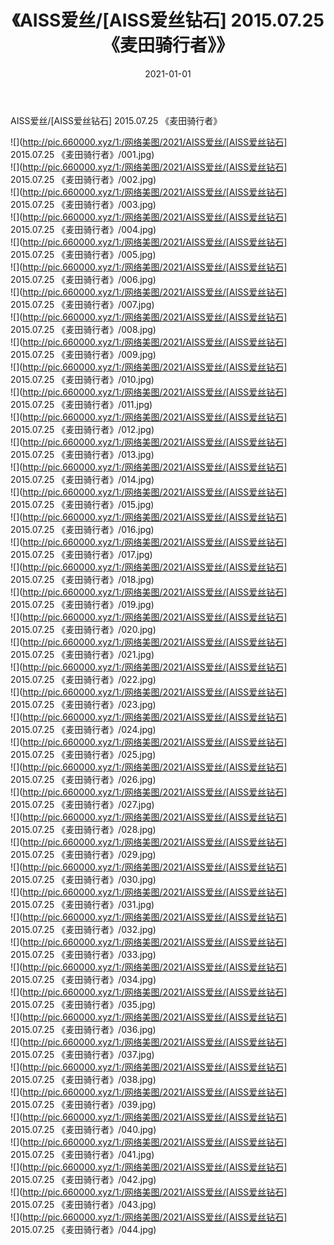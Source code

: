 ﻿---
layout: post
title:  《AISS爱丝/[AISS爱丝钻石] 2015.07.25 《麦田骑行者》》
date:   2021-01-01
img: http://pic.660000.xyz/1:/网络美图/2021/AISS爱丝/[AISS爱丝钻石] 2015.07.25 《麦田骑行者》/000.jpg
categories: [美女, 清纯, 唯美]
---

AISS爱丝/[AISS爱丝钻石] 2015.07.25 《麦田骑行者》

 ![](http://pic.660000.xyz/1:/网络美图/2021/AISS爱丝/[AISS爱丝钻石] 2015.07.25 《麦田骑行者》/001.jpg) <br>![](http://pic.660000.xyz/1:/网络美图/2021/AISS爱丝/[AISS爱丝钻石] 2015.07.25 《麦田骑行者》/002.jpg) <br>![](http://pic.660000.xyz/1:/网络美图/2021/AISS爱丝/[AISS爱丝钻石] 2015.07.25 《麦田骑行者》/003.jpg) <br>![](http://pic.660000.xyz/1:/网络美图/2021/AISS爱丝/[AISS爱丝钻石] 2015.07.25 《麦田骑行者》/004.jpg) <br>![](http://pic.660000.xyz/1:/网络美图/2021/AISS爱丝/[AISS爱丝钻石] 2015.07.25 《麦田骑行者》/005.jpg) <br>![](http://pic.660000.xyz/1:/网络美图/2021/AISS爱丝/[AISS爱丝钻石] 2015.07.25 《麦田骑行者》/006.jpg) <br>![](http://pic.660000.xyz/1:/网络美图/2021/AISS爱丝/[AISS爱丝钻石] 2015.07.25 《麦田骑行者》/007.jpg) <br>![](http://pic.660000.xyz/1:/网络美图/2021/AISS爱丝/[AISS爱丝钻石] 2015.07.25 《麦田骑行者》/008.jpg) <br>![](http://pic.660000.xyz/1:/网络美图/2021/AISS爱丝/[AISS爱丝钻石] 2015.07.25 《麦田骑行者》/009.jpg) <br>![](http://pic.660000.xyz/1:/网络美图/2021/AISS爱丝/[AISS爱丝钻石] 2015.07.25 《麦田骑行者》/010.jpg) <br>![](http://pic.660000.xyz/1:/网络美图/2021/AISS爱丝/[AISS爱丝钻石] 2015.07.25 《麦田骑行者》/011.jpg) <br>![](http://pic.660000.xyz/1:/网络美图/2021/AISS爱丝/[AISS爱丝钻石] 2015.07.25 《麦田骑行者》/012.jpg) <br>![](http://pic.660000.xyz/1:/网络美图/2021/AISS爱丝/[AISS爱丝钻石] 2015.07.25 《麦田骑行者》/013.jpg) <br>![](http://pic.660000.xyz/1:/网络美图/2021/AISS爱丝/[AISS爱丝钻石] 2015.07.25 《麦田骑行者》/014.jpg) <br>![](http://pic.660000.xyz/1:/网络美图/2021/AISS爱丝/[AISS爱丝钻石] 2015.07.25 《麦田骑行者》/015.jpg) <br>![](http://pic.660000.xyz/1:/网络美图/2021/AISS爱丝/[AISS爱丝钻石] 2015.07.25 《麦田骑行者》/016.jpg) <br>![](http://pic.660000.xyz/1:/网络美图/2021/AISS爱丝/[AISS爱丝钻石] 2015.07.25 《麦田骑行者》/017.jpg) <br>![](http://pic.660000.xyz/1:/网络美图/2021/AISS爱丝/[AISS爱丝钻石] 2015.07.25 《麦田骑行者》/018.jpg) <br>![](http://pic.660000.xyz/1:/网络美图/2021/AISS爱丝/[AISS爱丝钻石] 2015.07.25 《麦田骑行者》/019.jpg) <br>![](http://pic.660000.xyz/1:/网络美图/2021/AISS爱丝/[AISS爱丝钻石] 2015.07.25 《麦田骑行者》/020.jpg) <br>![](http://pic.660000.xyz/1:/网络美图/2021/AISS爱丝/[AISS爱丝钻石] 2015.07.25 《麦田骑行者》/021.jpg) <br>![](http://pic.660000.xyz/1:/网络美图/2021/AISS爱丝/[AISS爱丝钻石] 2015.07.25 《麦田骑行者》/022.jpg) <br>![](http://pic.660000.xyz/1:/网络美图/2021/AISS爱丝/[AISS爱丝钻石] 2015.07.25 《麦田骑行者》/023.jpg) <br>![](http://pic.660000.xyz/1:/网络美图/2021/AISS爱丝/[AISS爱丝钻石] 2015.07.25 《麦田骑行者》/024.jpg) <br>![](http://pic.660000.xyz/1:/网络美图/2021/AISS爱丝/[AISS爱丝钻石] 2015.07.25 《麦田骑行者》/025.jpg) <br>![](http://pic.660000.xyz/1:/网络美图/2021/AISS爱丝/[AISS爱丝钻石] 2015.07.25 《麦田骑行者》/026.jpg) <br>![](http://pic.660000.xyz/1:/网络美图/2021/AISS爱丝/[AISS爱丝钻石] 2015.07.25 《麦田骑行者》/027.jpg) <br>![](http://pic.660000.xyz/1:/网络美图/2021/AISS爱丝/[AISS爱丝钻石] 2015.07.25 《麦田骑行者》/028.jpg) <br>![](http://pic.660000.xyz/1:/网络美图/2021/AISS爱丝/[AISS爱丝钻石] 2015.07.25 《麦田骑行者》/029.jpg) <br>![](http://pic.660000.xyz/1:/网络美图/2021/AISS爱丝/[AISS爱丝钻石] 2015.07.25 《麦田骑行者》/030.jpg) <br>![](http://pic.660000.xyz/1:/网络美图/2021/AISS爱丝/[AISS爱丝钻石] 2015.07.25 《麦田骑行者》/031.jpg) <br>![](http://pic.660000.xyz/1:/网络美图/2021/AISS爱丝/[AISS爱丝钻石] 2015.07.25 《麦田骑行者》/032.jpg) <br>![](http://pic.660000.xyz/1:/网络美图/2021/AISS爱丝/[AISS爱丝钻石] 2015.07.25 《麦田骑行者》/033.jpg) <br>![](http://pic.660000.xyz/1:/网络美图/2021/AISS爱丝/[AISS爱丝钻石] 2015.07.25 《麦田骑行者》/034.jpg) <br>![](http://pic.660000.xyz/1:/网络美图/2021/AISS爱丝/[AISS爱丝钻石] 2015.07.25 《麦田骑行者》/035.jpg) <br>![](http://pic.660000.xyz/1:/网络美图/2021/AISS爱丝/[AISS爱丝钻石] 2015.07.25 《麦田骑行者》/036.jpg) <br>![](http://pic.660000.xyz/1:/网络美图/2021/AISS爱丝/[AISS爱丝钻石] 2015.07.25 《麦田骑行者》/037.jpg) <br>![](http://pic.660000.xyz/1:/网络美图/2021/AISS爱丝/[AISS爱丝钻石] 2015.07.25 《麦田骑行者》/038.jpg) <br>![](http://pic.660000.xyz/1:/网络美图/2021/AISS爱丝/[AISS爱丝钻石] 2015.07.25 《麦田骑行者》/039.jpg) <br>![](http://pic.660000.xyz/1:/网络美图/2021/AISS爱丝/[AISS爱丝钻石] 2015.07.25 《麦田骑行者》/040.jpg) <br>![](http://pic.660000.xyz/1:/网络美图/2021/AISS爱丝/[AISS爱丝钻石] 2015.07.25 《麦田骑行者》/041.jpg) <br>![](http://pic.660000.xyz/1:/网络美图/2021/AISS爱丝/[AISS爱丝钻石] 2015.07.25 《麦田骑行者》/042.jpg) <br>![](http://pic.660000.xyz/1:/网络美图/2021/AISS爱丝/[AISS爱丝钻石] 2015.07.25 《麦田骑行者》/043.jpg) <br>![](http://pic.660000.xyz/1:/网络美图/2021/AISS爱丝/[AISS爱丝钻石] 2015.07.25 《麦田骑行者》/044.jpg) <br>